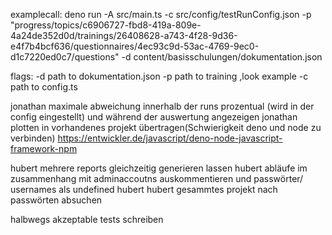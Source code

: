 examplecall:
deno run -A src/main.ts -c src/config/testRunConfig.json -p "progress/topics/c6906727-fbd8-419a-809e-4a24de352d0d/trainings/26408628-a743-4f28-9d36-e4f7b4bcf636/questionnaires/4ec93c9d-53ac-4769-9ec0-d1c7220ed0c7/questions" -d content/basisschulungen/dokumentation.json

flags:
-d path to dokumentation.json
-p path to training ,look example
-c path to config.ts

jonathan maximale abweichung innerhalb der runs prozentual (wird in der config eingestellt) und während der auswertung angezeigen
jonathan plotten in vorhandenes projekt übertragen(Schwierigkeit deno und node zu verbinden)
<https://entwickler.de/javascript/deno-node-javascript-framework-npm>

hubert mehrere reports gleichzeitig generieren lassen
hubert abläufe im zusammenhang mit adminaccoutns auskommentieren und passwörter/ usernames als undefined hubert
hubert gesammtes projekt nach passwörten absuchen

halbwegs akzeptable tests schreiben
